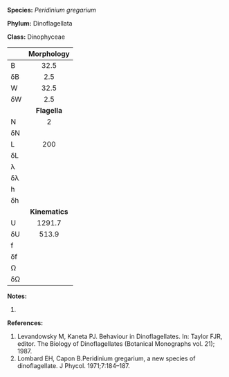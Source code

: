 **Species:** *Peridinium gregarium*

**Phylum:** Dinoflagellata

**Class:** Dinophyceae

|    | **Morphology** |
|:-- | :------------: |
| B  | 32.5 |
| δB | 2.5 |
| W  | 32.5 |
| δW | 2.5 |
|    | **Flagella** |
| N  | 2 |
| δN |  |
| L  | 200 |
| δL |  |
| λ  |  |
| δλ |  |
| h  |  |
| δh |  |
|    | **Kinematics** |
| U  | 1291.7 |
| δU | 513.9 |
| f  |  |
| δf |  |
| Ω  |  |
| δΩ |  |

**Notes:**

1.

**References:**

1. Levandowsky M, Kaneta PJ.  Behaviour in Dinoflagellates.  In: Taylor FJR, editor. The Biology of Dinoflagellates (Botanical Monographs vol. 21); 1987.
1. Lombard EH, Capon B.Peridinium gregarium, a new species of dinoflagellate.  J Phycol. 1971;7:184–187.
